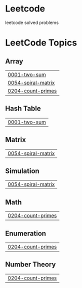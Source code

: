 # Leetcode
leetcode solved problems

<!---LeetCode Topics Start-->
# LeetCode Topics
## Array
|  |
| ------- |
| [0001-two-sum](https://github.com/Supreeth-M/Leetcode/tree/master/0001-two-sum) |
| [0054-spiral-matrix](https://github.com/Supreeth-M/Leetcode/tree/master/0054-spiral-matrix) |
| [0204-count-primes](https://github.com/Supreeth-M/Leetcode/tree/master/0204-count-primes) |
## Hash Table
|  |
| ------- |
| [0001-two-sum](https://github.com/Supreeth-M/Leetcode/tree/master/0001-two-sum) |
## Matrix
|  |
| ------- |
| [0054-spiral-matrix](https://github.com/Supreeth-M/Leetcode/tree/master/0054-spiral-matrix) |
## Simulation
|  |
| ------- |
| [0054-spiral-matrix](https://github.com/Supreeth-M/Leetcode/tree/master/0054-spiral-matrix) |
## Math
|  |
| ------- |
| [0204-count-primes](https://github.com/Supreeth-M/Leetcode/tree/master/0204-count-primes) |
## Enumeration
|  |
| ------- |
| [0204-count-primes](https://github.com/Supreeth-M/Leetcode/tree/master/0204-count-primes) |
## Number Theory
|  |
| ------- |
| [0204-count-primes](https://github.com/Supreeth-M/Leetcode/tree/master/0204-count-primes) |
<!---LeetCode Topics End-->